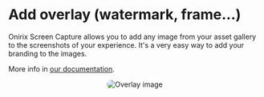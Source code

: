 # Add overlay (watermark, frame...)

Onirix Screen Capture allows you to add any image from your asset gallery to the screenshots of your experience. It's a very easy way to add your branding to the images.

More info in [our documentation](https://docs.onirix.com/modules/screen-capture#step-4-add-a-watermark-wi).

<p style = 'text-align:center;'>
  <image
    src="ox-screen-capture-overlay.png"
    alt="Overlay image"
    caption="Overlay image" 
    style="border-radius: 12px;">
</p>
